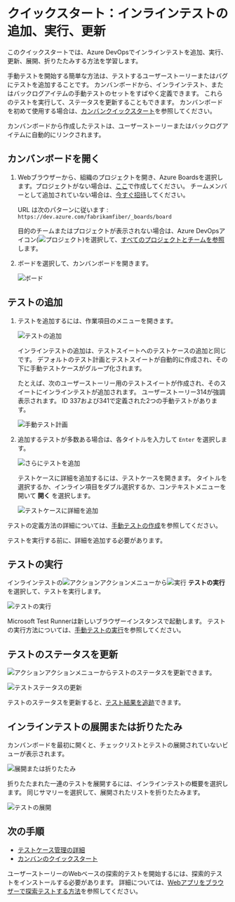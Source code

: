 # クイックスタート：インラインテストの追加、実行、更新

このクイックスタートでは、Azure DevOpsでインラインテストを追加、実行、更新、展開、折りたたみする方法を学習します。

手動テストを開始する簡単な方法は、テストするユーザーストーリーまたはバグにテストを追加することです。 カンバンボードから、インラインテスト、またはバックログアイテムの手動テストのセットをすばやく定義できます。
これらのテストを実行して、ステータスを更新することもできます。 カンバンボードを初めて使用する場合は、[カンバンクイックスタート](https://docs.microsoft.com/ja-jp/azure/devops/boards/boards/kanban-quickstart?view=azure-devops)を参照してください。

カンバンボードから作成したテストは、ユーザーストーリーまたはバックログアイテムに自動的にリンクされます。

## カンバンボードを開く

1. Webブラウザーから、組織のプロジェクトを開き、Azure Boardsを選択します。プロジェクトがない場合は、[ここ](https://docs.microsoft.com/ja-jp/azure/devops/user-guide/sign-up-invite-teammates?view=azure-devops)で作成してください。 チームメンバーとして追加されていない場合は、[今すぐ招待](https://docs.microsoft.com/ja-jp/azure/devops/user-guide/sign-up-invite-teammates?view=azure-devops#invite-others)してください。
    
    URL は次のパターンに従います : `https://dev.azure.com/fabrikamfiber/_boards/board`

    目的のチームまたはプロジェクトが表示されない場合は、Azure DevOpsアイコン(![プロジェクト](project-icon.png))を選択して、[すべてのプロジェクトとチームを参照](https://docs.microsoft.com/ja-jp/azure/devops/project/navigation/work-across-projects?view=azure-devops)します。
1. ボードを選択して、カンバンボードを開きます。

    ![ボード](azure-devops-boards-board.png)

## テストの追加

1. テストを追加するには、作業項目のメニューを開きます。

    ![テストの追加](add-manual-test.png)

    インラインテストの追加は、テストスイートへのテストケースの追加と同じです。 デフォルトのテスト計画とテストスイートが自動的に作成され、その下に手動テストケースがグループ化されます。

    たとえば、次のユーザーストーリー用のテストスイートが作成され、そのスイートにインラインテストが追加されます。 ユーザーストーリー314が強調表示されます。 ID 337および341で定義された2つの手動テストがあります。

    ![手動テスト計画](manual-test-plan.png)
1. 追加するテストが多数ある場合は、各タイトルを入力して `Enter` を選択します。

    ![さらにテストを追加](work-item-add-more-test-cases.png)

    テストケースに詳細を追加するには、テストケースを開きます。 タイトルを選択するか、インライン項目をダブル選択するか、コンテキストメニューを開いて **開く** を選択します。

    ![テストケースに詳細を追加](open-test-case-form-from-kanban-board.png)

テストの定義方法の詳細については、[手動テストの作成](https://docs.microsoft.com/ja-jp/azure/devops/test/create-test-cases?view=azure-devops)を参照してください。

テストを実行する前に、詳細を追加する必要があります。

## テストの実行

インラインテストの![アクション](actions-icon.png)アクションメニューから![実行](run_query.png) **テストの実行** を選択して、テストを実行します。

![テストの実行](run-manual-test.png)

Microsoft Test Runnerは新しいブラウザーインスタンスで起動します。 テストの実行方法については、[手動テストの実行](https://docs.microsoft.com/ja-jp/azure/devops/test/run-manual-tests?view=azure-devops)を参照してください。

## テストのステータスを更新

![アクション](actions-icon.png)アクションメニューからテストのステータスを更新できます。

![テストステータスの更新](test-update-status.png)

テストのステータスを更新すると、[テスト結果を追跡](https://docs.microsoft.com/ja-jp/azure/devops/test/track-test-status?view=azure-devops)できます。

## インラインテストの展開または折りたたみ

カンバンボードを最初に開くと、チェックリストとテストの展開されていないビューが表示されます。

![展開または折りたたみ](azure-devops-boards-board.png)

折りたたまれた一連のテストを展開するには、インラインテストの概要を選択します。 同じサマリーを選択して、展開されたリストを折りたたみます。

![テストの展開](test-expanded-test-list.png)

## 次の手順

- [テストケース管理の詳細](https://docs.microsoft.com/ja-jp/azure/devops/test/create-test-cases?view=azure-devops)
- [カンバンのクイックスタート](https://docs.microsoft.com/ja-jp/azure/devops/boards/boards/kanban-quickstart?view=azure-devops)

ユーザーストーリーのWebベースの探索的テストを開始するには、探索的テストをインストールする必要があります。 詳細については、[Webアプリをブラウザーで探索テストする方法](https://docs.microsoft.com/ja-jp/azure/devops/test/perform-exploratory-tests?view=azure-devops)を参照してください。